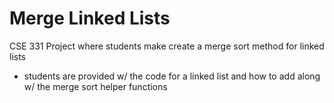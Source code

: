 # Merge Linked Lists 

CSE 331 Project where students make create a merge sort method for linked lists 
- students are provided w/ the code for a linked list and how to add along w/ the merge sort helper functions 
